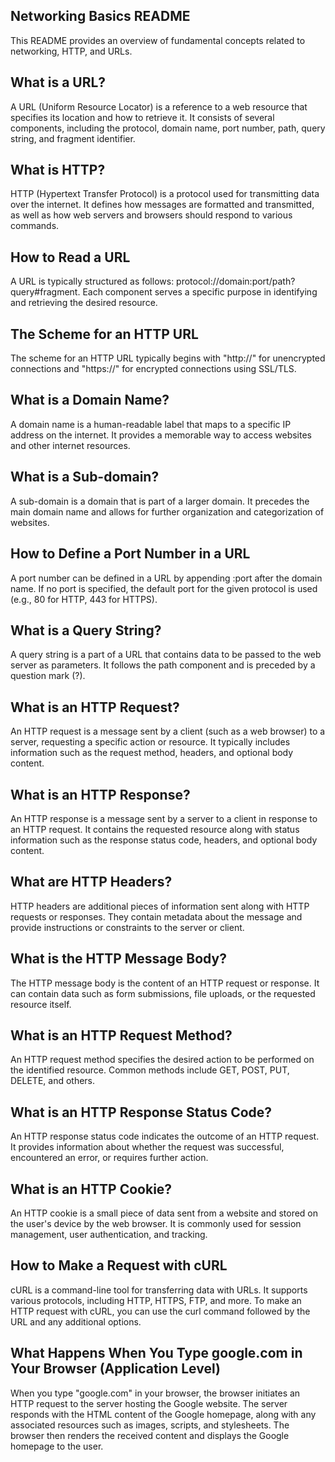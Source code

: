 ## Networking Basics README

This README provides an overview of fundamental concepts related to networking, HTTP, and URLs.

## What is a URL?

A URL (Uniform Resource Locator) is a reference to a web resource that specifies its location and how to retrieve it. It consists of several components, including the protocol, domain name, port number, path, query string, and fragment identifier.

## What is HTTP?

HTTP (Hypertext Transfer Protocol) is a protocol used for transmitting data over the internet. It defines how messages are formatted and transmitted, as well as how web servers and browsers should respond to various commands.

## How to Read a URL

A URL is typically structured as follows: protocol://domain:port/path?query#fragment. Each component serves a specific purpose in identifying and retrieving the desired resource.

## The Scheme for an HTTP URL

The scheme for an HTTP URL typically begins with "http://" for unencrypted connections and "https://" for encrypted connections using SSL/TLS.

## What is a Domain Name?

A domain name is a human-readable label that maps to a specific IP address on the internet. It provides a memorable way to access websites and other internet resources.

## What is a Sub-domain?

A sub-domain is a domain that is part of a larger domain. It precedes the main domain name and allows for further organization and categorization of websites.

## How to Define a Port Number in a URL

A port number can be defined in a URL by appending :port after the domain name. If no port is specified, the default port for the given protocol is used (e.g., 80 for HTTP, 443 for HTTPS).

## What is a Query String?

A query string is a part of a URL that contains data to be passed to the web server as parameters. It follows the path component and is preceded by a question mark (?).

## What is an HTTP Request?

An HTTP request is a message sent by a client (such as a web browser) to a server, requesting a specific action or resource. It typically includes information such as the request method, headers, and optional body content.

## What is an HTTP Response?

An HTTP response is a message sent by a server to a client in response to an HTTP request. It contains the requested resource along with status information such as the response status code, headers, and optional body content.

## What are HTTP Headers?

HTTP headers are additional pieces of information sent along with HTTP requests or responses. They contain metadata about the message and provide instructions or constraints to the server or client.

## What is the HTTP Message Body?

The HTTP message body is the content of an HTTP request or response. It can contain data such as form submissions, file uploads, or the requested resource itself.

## What is an HTTP Request Method?

An HTTP request method specifies the desired action to be performed on the identified resource. Common methods include GET, POST, PUT, DELETE, and others.

## What is an HTTP Response Status Code?

An HTTP response status code indicates the outcome of an HTTP request. It provides information about whether the request was successful, encountered an error, or requires further action.

## What is an HTTP Cookie?

An HTTP cookie is a small piece of data sent from a website and stored on the user's device by the web browser. It is commonly used for session management, user authentication, and tracking.

## How to Make a Request with cURL

cURL is a command-line tool for transferring data with URLs. It supports various protocols, including HTTP, HTTPS, FTP, and more. To make an HTTP request with cURL, you can use the curl command followed by the URL and any additional options.

## What Happens When You Type google.com in Your Browser (Application Level)

When you type "google.com" in your browser, the browser initiates an HTTP request to the server hosting the Google website. The server responds with the HTML content of the Google homepage, along with any associated resources such as images, scripts, and stylesheets. The browser then renders the received content and displays the Google homepage to the user.
